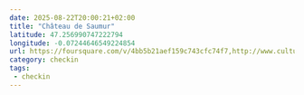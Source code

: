 ```yaml
---
date: 2025-08-22T20:00:21+02:00
title: "Château de Saumur"
latitude: 47.256990747222794
longitude: -0.07244646549224854
url: https://foursquare.com/v/4bb5b21aef159c743cfc74f7,http://www.culturecommunication.gouv.fr
category: checkin
tags:
 - checkin
---
```

